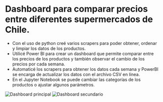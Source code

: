 # Dashboard para comparar precios entre diferentes supermercados de Chile. 

- Con el uso de python creé varios scrapers para poder obtener, ordenar y limpiar los datos de los productos. 
- Utilicé Power BI para crear un dashboard que permite comparar entre los precios de los productos y también observar el cambio de los precios por cada semana.
- Automaticé los scrapers para obtener los datos cada semana y PowerBI se encarga de actualizar los datos con el archivo CSV en línea.
- En el Jupyter Notebook se puede cambiar las categorías de los productos o ajustar algunos parámetros.

![Dashboard principal](https://github.com/user-attachments/assets/8e35f0cc-f6dd-4661-b194-6744cac4b52c)
![Dashboard secundario](https://github.com/user-attachments/assets/cf40aba5-75aa-4dd6-b960-0a48047a66f3)

